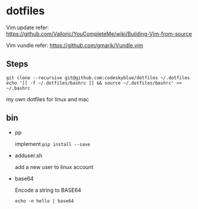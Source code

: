 dotfiles
========

Vim update refer: 
<https://github.com/Valloric/YouCompleteMe/wiki/Building-Vim-from-source>

Vim vundle refer:
<https://github.com/gmarik/Vundle.vim>

## Steps

    git clone --recursive git@github.com:codeskyblue/dotfiles ~/.dotfiles
    echo '[[ -f ~/.dotfiles/bashrc ]] && source ~/.dotfiles/bashrc' >> ~/.bashrc
    

my own dotfiles for linux and mac

## bin
- pp

    implement `pip install --save`

- adduser.sh

    add a new user to linux account

- base64

    Encode a string to BASE64

    ```
    echo -n hello | base64
    ```
